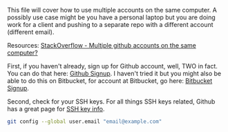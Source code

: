 This file will cover how to use multiple accounts on the same computer. A possibly use case might be you have a personal laptop but 
you are doing work for a client and pushing to a separate repo with a different account (different email).




Resources:
[StackOverflow - Multiple github accounts on the same computer?](https://stackoverflow.com/questions/3860112/multiple-github-accounts-on-the-same-computer)

First, if you haven't already, sign up for Github account, well, TWO in fact. You can do that here: [Github Signup](https://github.com/join). I haven't tried it but you might also be able to do this on Bitbucket, for account at Bitbucket, go here: 
[Bitbucket Signup](https://bitbucket.org/account/signup/).

Second, check for your SSH keys. For all things SSH keys related, Github has a great page for [SSH key info](https://help.github.com/articles/connecting-to-github-with-ssh/).

```bash
git config --global user.email "email@example.com"
```
